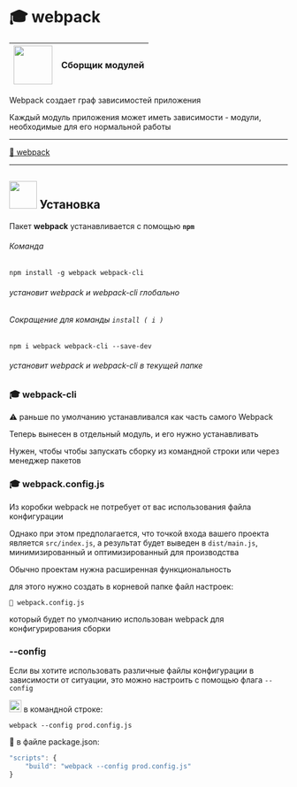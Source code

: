 # :mortar_board: webpack

| <img src="https://webpack.js.org/d19378a95ebe6b15d5ddea281138dcf4.svg" width="70"/> | Сборщик модулей |
|-|-|

Webpack создает граф зависимостей приложения

Каждый модуль приложения может иметь зависимости - модули, необходимые для его нормальной работы

***
[:link: webpack](https://webpack.js.org/api/module-methods/#es6-recommended-)
***

## <img src="https://gitforwindows.org/img/gwindows_logo.png" width="50"/> Установка

Пакет  **webpack**  устанавливается с помощью **`npm`**

###### Команда

    npm install -g webpack webpack-cli

###### установит  _webpack_ и  _webpack-cli_  глобально 

###### Сокращение для команды `install ( i )`

    npm i webpack webpack-cli --save-dev

###### установит  _webpack_ и  _webpack-cli_  в текущей папке

### :mortar_board: webpack-cli
:warning: раньше по умолчанию устанавливался как часть самого Webpack

Теперь вынесен в отдельный модуль, и его нужно устанавливать

Нужен, чтобы чтобы запускать сборку из командной строки или через менеджер пакетов

### :mortar_board: webpack.config.js
Из коробки webpack не потребует от вас использования файла конфигурации

Однако при этом предполагается, что точкой входа вашего проекта является `src/index.js`, а результат будет выведен в `dist/main.js`, минимизированный и оптимизированный для производства

Обычно проектам нужна расширенная функциональность

для этого нужно создать в корневой папке файл настроек:

    📝 webpack.config.js 

который будет по умолчанию использован webpack для конфигурирования сборки

### --config
Если вы хотите использовать различные файлы конфигурации в зависимости от ситуации, это можно настроить с помощью флага `--config`

<img src="https://gitforwindows.org/img/gwindows_logo.png" width="22"/> в командной строке:

    webpack --config prod.config.js

📝 в файле package.json:
```javascript
"scripts": {
    "build": "webpack --config prod.config.js"
}
```
